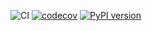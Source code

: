 ![CI](https://github.com/saileshmishraindia/poetry-device-lib-testing/actions/workflows/python-ci.yml/badge.svg)
[![codecov](https://codecov.io/gh/saileshmishraindia/poetry-device-lib-testing/branch/main/graph/badge.svg)](https://codecov.io/gh/saileshmishraindia/poetry-device-lib-testing)
[![PyPI version](https://img.shields.io/pypi/v/poetry-demo-sailesh.svg)](https://pypi.org/project/poetry-demo/)
 
